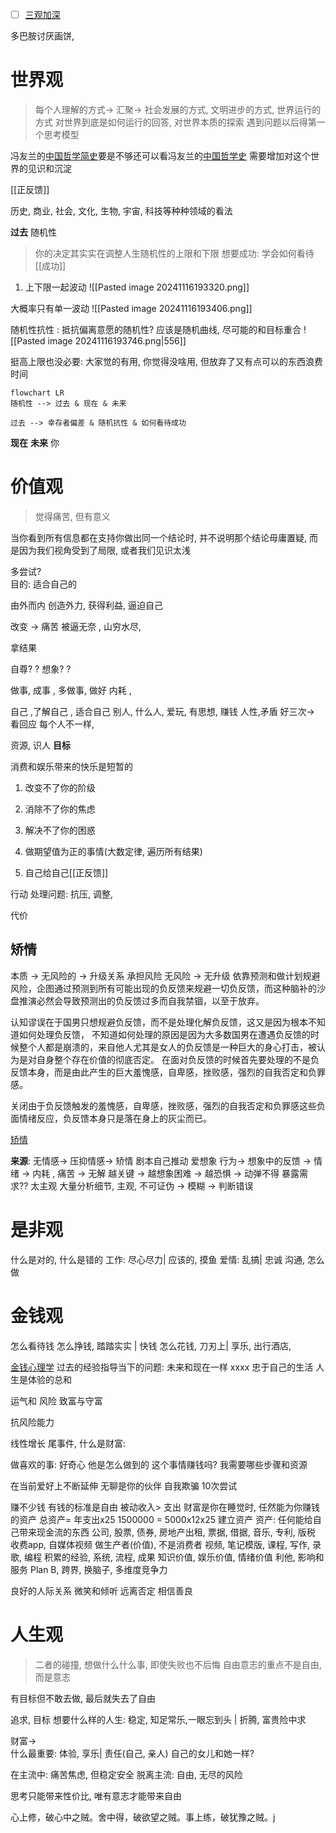 
* [ ] [三观加深](https://www.bilibili.com/video/BV155411o7Sz/?spm_id_from=333.337.search-card.all.click&vd_source=351ae22481963e1732be800e8bc59c8a)

多巴胺讨厌画饼, 
# 

# 世界观
> 每个人理解的方式-> 汇聚-> 社会发展的方式, 文明进步的方式, 世界运行的方式
> 对世界到底是如何运行的回答, 对世界本质的探索
> 遇到问题以后得第一个思考模型

冯友兰的[中国哲学简史](中国哲学简史.md)要是不够还可以看冯友兰的[中国哲学史](中国哲学史.md)
需要增加对这个世界的见识和沉淀 

[[正反馈]]


历史, 商业, 社会, 文化, 生物, 宇宙, 科技等种种领域的看法

**过去**
随机性
 > 你的决定其实实在调整人生随机性的上限和下限
 > 想要成功: 学会如何看待[[成功]]


1. 上下限一起波动
![[Pasted image 20241116193320.png]]

大概率只有单一波动
![[Pasted image 20241116193406.png]]

随机性抗性
: 抵抗偏离意愿的随机性? 
应该是随机曲线, 尽可能的和目标重合
![[Pasted image 20241116193746.png|556]]

挺高上限也没必要: 大家觉的有用, 你觉得没啥用, 但放弃了又有点可以的东西浪费时间


```mermaid
flowchart LR
随机性 --> 过去 & 现在 & 未来

过去 --> 幸存者偏差 & 随机抗性 & 如何看待成功

```







**现在** 
**未来**
你


# 价值观

> 觉得痛苦, 但有意义


当你看到所有信息都在支持你做出同一个结论时, 并不说明那个结论毋庸置疑, 而是因为我们视角受到了局限, 或者我们见识太浅


多尝试?  
目的: 适合自己的

由外而内
创造外力, 获得利益, 逼迫自己 

改变 -> 痛苦
被逼无奈 , 山穷水尽, 

拿结果

自尊? ? 想象? ? 

做事, 成事 , 多做事, 做好
内耗 ,


自己 ,了解自己 , 适合自己
别人,  什么人, 爱玩, 有思想, 赚钱
人性,矛盾
好三次-> 看回应
每个人不一样, 

资源,  识人
**目标**


消费和娱乐带来的快乐是短暂的
1. 改变不了你的阶级
2. 消除不了你的焦虑
3. 解决不了你的困惑

1. 做期望值为正的事情(大数定律, 遍历所有结果)
2. 自己给自己[[正反馈]]


行动
处理问题: 抗压, 调整, 

代价



## 矫情   
本质 -> 无风险的 -> 升级关系
承担风险
无风险 -> 无升级
依靠预测和做计划规避风险，企图通过预测到所有可能出现的负反馈来规避一切负反馈，而这种脑补的沙盘推演必然会导致预测出的负反馈过多而自我禁锢，以至于放弃。

认知谬误在于国男只想规避负反馈，而不是处理化解负反馈，这又是因为根本不知道如何处理负反馈，
不知道如何处理的原因是因为大多数国男在遭遇负反馈的时候整个人都是崩溃的，来自他人尤其是女人的负反馈是一种巨大的身心打击，被认为是对自身整个存在价值的彻底否定。
在面对负反馈的时候首先要处理的不是负反馈本身，而是由此产生的巨大羞愧感，自卑感，挫败感，强烈的自我否定和负罪感。

关闭由于负反馈触发的羞愧感，自卑感，挫败感，强烈的自我否定和负罪感这些负面情绪反应，负反馈本身只是落在身上的灰尘而已。

[矫情](https://www.bilibili.com/video/BV1Q6421Z7pF/?spm_id_from=333.788&vd_source=351ae22481963e1732be800e8bc59c8a)


**来源**: 无情感-> 压抑情感-> 矫情
剧本自己推动
爱想象
行为->  想象中的反馈 ->  情绪 ->
内耗 , 痛苦 -> 无解
越关键 -> 越想象困难 -> 越恐惧 -> 动弹不得 
暴露需求??
太主观
大量分析细节, 主观, 不可证伪 -> 模糊 -> 判断错误



# 是非观
什么是对的, 什么是错的
工作: 尽心尽力| 应该的, 摸鱼
爱情: 乱搞| 忠诚
沟通, 怎么做

# 金钱观
怎么看待钱
怎么挣钱, 踏踏实实 | 快钱
怎么花钱, 刀刃上| 享乐, 出行酒店, 

[金钱心理学](金钱心理学.md)
过去的经验指导当下的问题: 
未来和现在一样 xxxx
忠于自己的生活
人生是体验的总和

运气和 风险
致富与守富


抗风险能力

线性增长
尾事件, 
什么是财富: 

做喜欢的事: 
好奇心
他是怎么做到的
这个事情赚钱吗? 
我需要哪些步骤和资源

在当前爱好上不断延伸
无聊是你的伙伴
自我欺骗
10次尝试

赚不少钱
有钱的标准是自由
被动收入> 支出
财富是你在睡觉时, 任然能为你赚钱的资产
总资产= 年支出x25
1500000 = 5000x12x25
建立资产
资产: 任何能给自己带来现金流的东西
公司,  股票, 债券, 房地产出租, 票据, 借据, 音乐, 专利, 版税
收费app, 自媒体视频
做生产者(价值), 不是消费者
视频, 笔记模版, 课程, 写作, 录歌, 编程
积累的经验, 系统, 流程, 成果
知识价值, 娱乐价值, 情绪价值
利他, 影响和服务
Plan B, 跨界, 换脑子, 多维度竞争力

良好的人际关系
微笑和倾听
远离否定
相信善良 


# 人生观
> 二者的碰撞, 想做什么什么事, 即使失败也不后悔
> 自由意志的重点不是自由, 而是意志

有目标但不敢去做, 最后就失去了自由

追求, 目标
想要什么样的人生: 稳定, 知足常乐,一眼忘到头 | 折腾, 富贵险中求

财富->  
什么最重要: 体验, 享乐| 责任(自己, 亲人)
自己的女儿和她一样?

在主流中: 痛苦焦虑, 但稳定安全
脱离主流: 自由, 无尽的风险

思考只能带来性价比, 唯有意志才能带来自由

心上修，破心中之贼。舍中得，破欲望之贼。事上练，破犹豫之贼。j